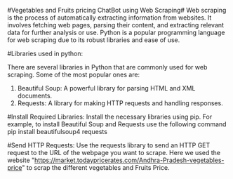 #Vegetables and Fruits pricing ChatBot using Web Scraping#
Web scraping is the process of automatically extracting information from websites. It involves fetching web pages, parsing their content, and extracting relevant data for further analysis or use. 
Python is a popular programming language for web scraping due to its robust libraries and ease of use.

#Libraries used in python:

There are several libraries in Python that are commonly used for web scraping. Some of the most popular ones are:
1. Beautiful Soup: A powerful library for parsing HTML and XML documents.
2. Requests: A library for making HTTP requests and handling responses.

#Install Required Libraries:
Install the necessary libraries using pip. For example, to install Beautiful Soup and Requests use the following command
pip install beautifulsoup4 requests

#Send HTTP Requests:
Use the requests library to send an HTTP GET request to the URL of the webpage you want to scrape.
Here we used the website "https://market.todaypricerates.com/Andhra-Pradesh-vegetables-price" to scrap the different vegetables and Fruits Price.

